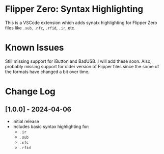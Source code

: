 # Flipper Zero: Syntax Highlighting

This is a VSCode extension which adds synatx highlighting for Flipper Zero files like `.sub`, `.nfc`, `.rfid`, `.ir`, etc.

# Known Issues

Still missing support for iButton and BadUSB. I will add these soon. Also, probably missing support for older version of Flipper files since the some of the formats have changed a bit over time.

# Change Log

## [1.0.0] - 2024-04-06

- Initial release
- Includes basic syntax highlighting for:
  - `.ir`
  - `.sub`
  - `.nfc`
  - `.rfid`